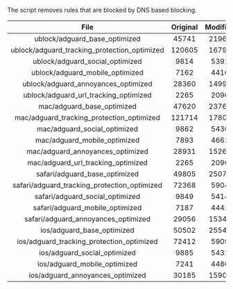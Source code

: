 The script removes rules that are blocked by DNS based blocking.


| File | Original | Modified |
|:----:|:-----:|:-----:|
| ublock/adguard_base_optimized | 45741 | 21964 |
| ublock/adguard_tracking_protection_optimized | 120605 | 16792 |
| ublock/adguard_social_optimized | 9814 | 5391 |
| ublock/adguard_mobile_optimized | 7162 | 4416 |
| ublock/adguard_annoyances_optimized | 28360 | 14998 |
| ublock/adguard_url_tracking_optimized | 2265 | 2090 |
| mac/adguard_base_optimized | 47620 | 23760 |
| mac/adguard_tracking_protection_optimized | 121714 | 17804 |
| mac/adguard_social_optimized | 9862 | 5430 |
| mac/adguard_mobile_optimized | 7893 | 4661 |
| mac/adguard_annoyances_optimized | 28931 | 15269 |
| mac/adguard_url_tracking_optimized | 2265 | 2090 |
| safari/adguard_base_optimized | 49805 | 25076 |
| safari/adguard_tracking_protection_optimized | 72368 | 5904 |
| safari/adguard_social_optimized | 9849 | 5414 |
| safari/adguard_mobile_optimized | 7187 | 4441 |
| safari/adguard_annoyances_optimized | 29056 | 15343 |
| ios/adguard_base_optimized | 50502 | 25540 |
| ios/adguard_tracking_protection_optimized | 72412 | 5909 |
| ios/adguard_social_optimized | 9885 | 5431 |
| ios/adguard_mobile_optimized | 7241 | 4480 |
| ios/adguard_annoyances_optimized | 30185 | 15903 |